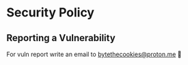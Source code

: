# Security Policy


## Reporting a Vulnerability

For vuln report write an email to bytethecookies@proton.me 🍪
